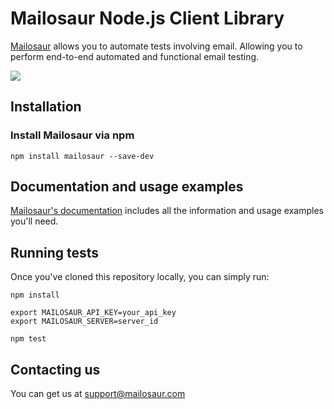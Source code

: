 # Mailosaur Node.js Client Library

[Mailosaur](https://mailosaur.com) allows you to automate tests involving email. Allowing you to perform end-to-end automated and functional email testing.

[![](https://github.com/mailosaur/mailosaur-node/workflows/CI/badge.svg)](https://github.com/mailosaur/mailosaur-node/actions)

## Installation

### Install Mailosaur via npm

```
npm install mailosaur --save-dev
```

## Documentation and usage examples

[Mailosaur's documentation](https://mailosaur.com/docs) includes all the information and usage examples you'll need.

## Running tests

Once you've cloned this repository locally, you can simply run:

```
npm install

export MAILOSAUR_API_KEY=your_api_key
export MAILOSAUR_SERVER=server_id

npm test
```

## Contacting us

You can get us at [support@mailosaur.com](mailto:support@mailosaur.com)

